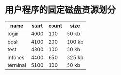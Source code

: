 # 用户程序的固定磁盘资源划分

| name      | start         | count     | size      |  
| ----      |----           |----       |----       |
| login     | 4000          |100        |50 kb      |
| bosh      | 4100          |200        |100 kb     |
| test      | 4300          |100        |50 kb      |
| infones   | 4400          |650        |325 kb     |
| terminal  | 5100          |100        |50 kb      |
